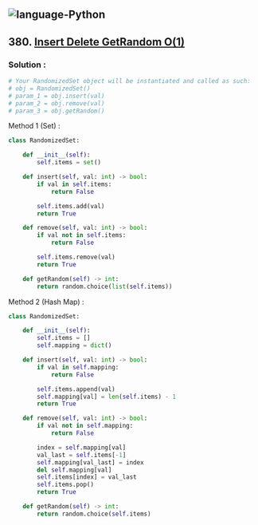 ![language-Python](https://img.shields.io/badge/Python-ffd43b?style=for-the-badge&logo=PYTHON)
---

## 380. [Insert Delete GetRandom O(1)](https://leetcode.com/problems/insert-delete-getrandom-o1)

### Solution :

```python
# Your RandomizedSet object will be instantiated and called as such:
# obj = RandomizedSet()
# param_1 = obj.insert(val)
# param_2 = obj.remove(val)
# param_3 = obj.getRandom()
```

Method 1 (Set) :
```python
class RandomizedSet:

    def __init__(self):
        self.items = set()

    def insert(self, val: int) -> bool:
        if val in self.items:
            return False

        self.items.add(val)
        return True

    def remove(self, val: int) -> bool:
        if val not in self.items:
            return False

        self.items.remove(val)
        return True

    def getRandom(self) -> int:
        return random.choice(list(self.items))
```

Method 2 (Hash Map) :
```python
class RandomizedSet:

    def __init__(self):
        self.items = []
        self.mapping = dict()

    def insert(self, val: int) -> bool:
        if val in self.mapping:
            return False

        self.items.append(val)
        self.mapping[val] = len(self.items) - 1
        return True

    def remove(self, val: int) -> bool:
        if val not in self.mapping:
            return False

        index = self.mapping[val]
        val_last = self.items[-1]
        self.mapping[val_last] = index
        del self.mapping[val]
        self.items[index] = val_last
        self.items.pop()
        return True

    def getRandom(self) -> int:
        return random.choice(self.items)
```
